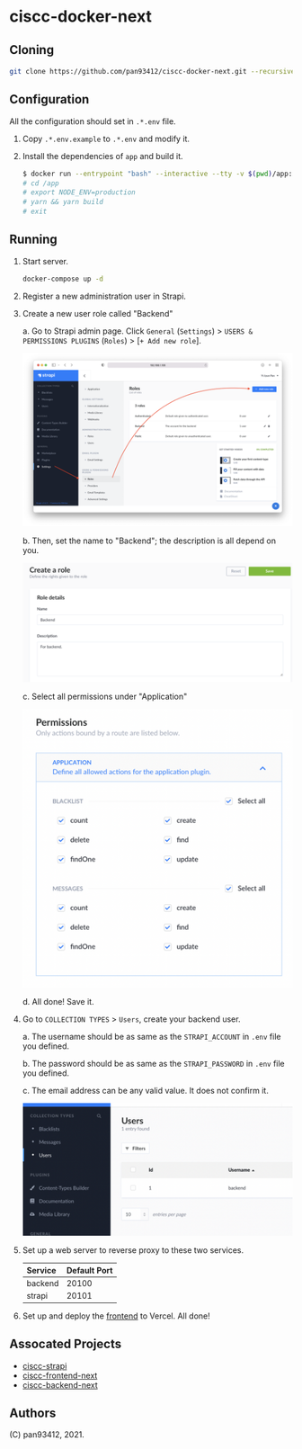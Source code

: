 # ciscc-docker-next

## Cloning

```bash
git clone https://github.com/pan93412/ciscc-docker-next.git --recursive
```

## Configuration

All the configuration should set in `.*.env` file.

1. Copy `.*.env.example` to `.*.env` and modify it.

2. Install the dependencies of `app` and build it.
   ```bash
   $ docker run --entrypoint "bash" --interactive --tty -v $(pwd)/app:/app node:14
   # cd /app
   # export NODE_ENV=production
   # yarn && yarn build
   # exit
   ```

## Running

1. Start server.

    ```bash
    docker-compose up -d
    ```

2. Register a new administration user in Strapi.

3. Create a new user role called "Backend"

    a. Go to Strapi admin page. Click `General` (`Settings`) > `USERS & PERMISSIONS PLUGINS` (`Roles`) > [`+ Add new role`].

    ![General (Settings) > USERS & PERMISSIONS PLUGINS (Roles) > [+ Add new role]](assets/images/strapi-user-create-role.png)

    b. Then, set the name to "Backend"; the description is all depend on you.

    ![Name = "Backend"; Description = "For backend."](/assets/images/strapi-create-role-details.png)

    c. Select all permissions under "Application"

    ![Checked Application > BLACKLIST > "Select all"; Application > MESSAGES > "Select all"](/assets/images/strapi-create-role-perm.png)

    d. All done! Save it.

4. Go to `COLLECTION TYPES` > `Users`, create your backend user.

    a. The username should be as same as the `STRAPI_ACCOUNT` in `.env` file you defined.

    b. The password should be as same as the `STRAPI_PASSWORD` in `.env` file you defined.

    c. The email address can be any valid value. It does not confirm it.

    ![Go to `COLLECTION TYPES` > `Users`](/assets/images/strapi-create-user.png)

5. Set up a web server to reverse proxy to these two services.

    | Service      | Default Port      |
    | ------------ | ----------------- |
    | backend      | 20100             |
    | strapi       | 20101             |

6. Set up and deploy the [frontend](https://github.com/pan93412/ciscc-frontend-next) to Vercel. All done!

## Assocated Projects

- [ciscc-strapi](https://github.com/pan93412/ciscc-strapi)
- [ciscc-frontend-next](https://github.com/pan93412/ciscc-backend-next)
- [ciscc-backend-next](https://github.com/pan93412/ciscc-backend-next)

## Authors

(C) pan93412, 2021.
